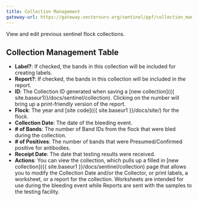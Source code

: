 ```yaml
---
title: Collection Management
gateway-url: https://gateway.vectorsurv.org/sentinel/ppf/collection_manage
---
```


View and edit previous sentinel flock collections.

## Collection Management Table

- **Label?**: If checked, the bands in this collection will be included for creating labels.
- **Report?**: If checked, the bands in this collection will be included in the report.
- **ID**: The Collection ID generated when saving a [new collection]({{ site.baseur1}}/docs/sentinel/collection). Clicking on the number will bring up a print-friendly version of the report.
- **Flock**: The year and [site code]({{ site.baseur1 }}/docs/site/) for the flock.
- **Collection Date**: The date of the bleeding event.
- **# of Bands**: The number of Band IDs from the flock that were bled during the collection.
- **# of Positives**: The number of bands that were Presumed/Confirmed positive for antibodies.
- **Receipt Date**: The date that testing results were received.
- **Actions**: You can view the collection, which pulls up a filled in [new collection]({{ site.baseur1 }}/docs/sentinel/collection) page that allows you to modify the Collection Date and/or the Collector, or print labels, a worksheet, or a report for the collection. Worksheets are intended for use during the bleeding event while Reports are sent with the samples to the testing facility.
